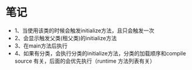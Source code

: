 # 笔记
-  1、当使用该类的时候会触发initialize方法，且只会触发一次
-  2、会显示触发父类(租父类)的initialize方法
-  3、在main方法后执行
-  4、如果有分类，会执行分类的initialize方法，分类的加载顺序和compile source 有关，后面的会优先执行（runtime 方法列表有关）
